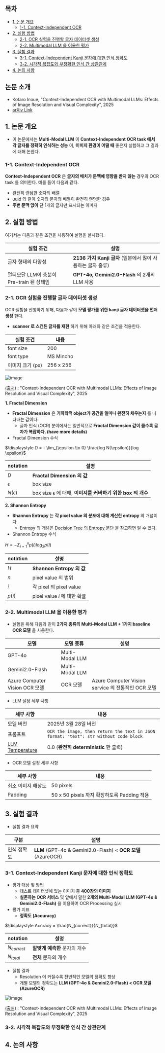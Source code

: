 ## 목차

* [1. 논문 개요](#1-논문-개요)
  * [1-1. Context-Independent OCR](#1-1-context-independent-ocr)
* [2. 실험 방법](#2-실험-방법)
  * [2-1. OCR 실험을 진행할 글자 데이터셋 생성](#2-1-ocr-실험을-진행할-글자-데이터셋-생성)
  * [2-2. Multimodal LLM 을 이용한 평가](#2-2-multimodal-llm-을-이용한-평가)
* [3. 실험 결과](#3-실험-결과)
  * [3-1. Context-Independent Kanji 문자에 대한 인식 정확도](#3-1-context-independent-kanji-문자에-대한-인식-정확도)
  * [3-2. 시각적 복잡도와 부정확한 인식 간 상관관계](#3-2-시각적-복잡도와-부정확한-인식-간-상관관계)
* [4. 논의 사항](#4-논의-사항)

## 논문 소개

* Kotaro Inoue, "Context-Independent OCR with Multimodal LLMs: Effects of Image Resolution and Visual Complexity", 2025
* [arXiv Link](https://arxiv.org/pdf/2503.23667)

## 1. 논문 개요

* 이 논문에서는 **Multi-Modal LLM** 이 **Context-Independent OCR task 에서 각 글자를 정확히 인식하는 성능** 이, **이미지 환경이 어떨 때** 좋은지 실험하고 그 결과에 대해 논한다.

### 1-1. Context-Independent OCR

**Context-Independent OCR** 은 **글자의 배치가 문맥에 영향을 받지 않는** 경우의 OCR task 를 의미한다. 예를 들어 다음과 같다.

* 완전히 랜덤한 숫자의 배열
* uuid 와 같이 숫자와 문자의 배열이 완전히 랜덤한 경우
* **주변 문맥 없이** 단 1개의 글자만 표시되는 이미지

## 2. 실험 방법

여기서는 다음과 같은 조건을 사용하여 실험을 실시했다.

| 실험 조건                         | 설명                                        |
|-------------------------------|-------------------------------------------|
| 글자 형태의 다양성                    | **2136 가지 Kanji 글자** (일본에서 많이 사용하는 글자 종류) |
| 멀티모달 LLM이 충분히 Pre-train 된 상태임 | **GPT-4o, Gemini2.0-Flash** 의 2개의 LLM 사용  |

### 2-1. OCR 실험을 진행할 글자 데이터셋 생성

OCR 실험을 진행하기 위해, 다음과 같이 **모델 평가를 위한 kanji 글자 데이터셋을 먼저 생성** 한다.

* **scanner 로 스캔된 글자를 재현** 하기 위해 아래와 같은 조건을 적용한다.

| 실험 조건       | 내용        |
|-------------|-----------|
| font size   | 200       |
| font type   | MS Mincho |
| 이미지 크기 (px) | 256 x 256 |

![image](../images/LLM_MultiModal_OCR_1.PNG)

[(출처)](https://arxiv.org/pdf/2503.23667) : "Context-Independent OCR with Multimodal LLMs: Effects of Image Resolution and Visual Complexity", 2025

**1. Fractal Dimension**

* **Fractal Dimension** 은 **기하학적 object가 공간을 얼마나 완전히 채우는지** 를 나타내는 값이다.
  * 글자 인식 (OCR) 분야에서는 일반적으로 **Fractal Dimension 값이 클수록 글자가 복잡하다. (have more details)** 
* Fractal Dimension 수식

$\displaystyle D = - \lim_{\epsilon \to 0} \frac{log N(\epsilon)}{log \epsilon}$

| notation      | 설명                                                  |
|---------------|-----------------------------------------------------|
| $D$           | **Fractal Dimension 의 값**                           |
| $\epsilon$    | box size                                            |
| $N(\epsilon)$ | box size $\epsilon$ 에 대해, **이미지를 커버하기 위한 box 의 개수** |

**2. Shannon Entropy**

* **Shannon Entropy** 는 **각 pixel value 의 분포에 대해 계산한 entropy** 의 개념이다.
  * Entropy 의 개념은 [Decision Tree 의 Entropy 문단](../../AI%20Basics/Machine%20Learning%20Models/머신러닝_모델_Decision_Tree.md#2-2-entropy) 을 참고하면 알 수 있다. 
* Shannon Entropy 수식

$H = - \Sigma_{i=1}^n p(i) log_2 p(i)$

| notation | 설명                      |
|----------|-------------------------|
| $H$      | **Shannon Entropy 의 값** |
| $n$      | pixel value 의 범위        |
| $i$      | 각 pixel 의 pixel value   |
| $p(i)$   | pixel value $i$ 에 대한 확률 |

### 2-2. Multimodal LLM 을 이용한 평가

* 실험을 위해 다음과 같이 **2가지 종류의 Multi-Modal LLM + 1가지 baseline OCR 모델** 을 사용한다.

| 모델                           | 모델 종류           | 설명                                          |
|------------------------------|-----------------|---------------------------------------------|
| GPT-4o                       | Multi-Modal LLM |                                             |
| Gemini2.0-Flash              | Multi-Modal LLM |                                             |
| Azure Computer Vision OCR 모델 | OCR 모델          | Azure Computer Vision service 의 전통적인 OCR 모델 |

* LLM 설정 세부 사항

| 세부 사항                                                                                              | 내용                                                                                       |
|----------------------------------------------------------------------------------------------------|------------------------------------------------------------------------------------------|
| 모델 버전                                                                                              | 2025년 3월 28일 버전                                                                          |
| 프롬프트                                                                                               | ```OCR the image, then return the text in JSON format: "text": str without code block``` |
| [LLM Temperature](../../AI%20Basics/LLM%20Basics/LLM_기초_Decoding_Strategies.md#2-5-temperature-조정) | 0.0 (**완전히 deterministic** 한 출력)                                                         |

* OCR 모델 설정 세부 사항

| 세부 사항      | 내용                                 |
|------------|------------------------------------|
| 최소 이미지 해상도 | 50 pixels                          |
| Padding    | 50 x 50 pixels 까지 확장하도록 Padding 적용 |

## 3. 실험 결과

* 실험 결과 요약

| 구분     | 설명                                                         |
|--------|------------------------------------------------------------|
| 인식 정확도 | **LLM** (GPT-4o & Gemini2.0-Flash) < **OCR 모델** (AzureOCR) |

### 3-1. Context-Independent Kanji 문자에 대한 인식 정확도

* 평가 대상 및 방법
  * 테스트 데이터셋에 있는 이미지 중 **400장의 이미지**
  * **실존하는 OCR 서비스** 및 앞에서 말한 **2개의 Multi-Modal LLM (GPT-4o & Gemini2.0-Flash)** 을 이용하여 OCR Processing 실시
* 평가 지표
  * **정확도 (Accuracy)** 

$\displaystyle Accracy = \frac{N_{correct}}{N_{total}}$

| notation      | 설명                 |
|---------------|--------------------|
| $N_{correct}$ | **알맞게 예측한** 문자의 개수 |
| $N_{total}$   | **전체** 문자의 개수      |

* 실험 결과
  * Resolution 이 커질수록 전반적인 모델의 정확도 향상
  * 개별 모델의 정확도는 **LLM (GPT-4o & Gemini2.0-Flash) < OCR 모델 (AzureOCR)**

![image](../images/LLM_MultiModal_OCR_2.PNG)

[(출처)](https://arxiv.org/pdf/2503.23667) : "Context-Independent OCR with Multimodal LLMs: Effects of Image Resolution and Visual Complexity", 2025

### 3-2. 시각적 복잡도와 부정확한 인식 간 상관관계

## 4. 논의 사항
